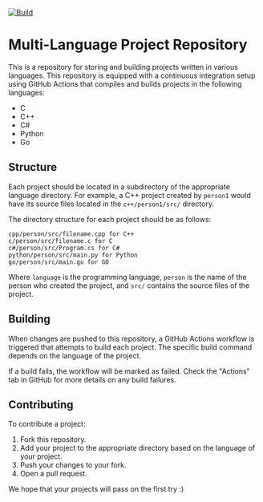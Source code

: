 [![Build](https://github.com/RodXPP/ThinkGeekExMachina/actions/workflows/workflow.yaml/badge.svg)](https://github.com/RodXPP/ThinkGeekExMachina/actions/workflows/workflow.yaml)

# Multi-Language Project Repository

This is a repository for storing and building projects written in various languages. This repository is equipped with a continuous integration setup using GitHub Actions that compiles and builds projects in the following languages:

- C
- C++
- C#
- Python
- Go

## Structure

Each project should be located in a subdirectory of the appropriate language directory. For example, a C++ project created by `person1` would have its source files located in the `c++/person1/src/` directory.

The directory structure for each project should be as follows:

```
cpp/person/src/filename.cpp for C++
c/person/src/filename.c for C
c#/person/src/Program.cs for C#
python/person/src/main.py for Python
go/person/src/main.go for GO
```

Where `language` is the programming language, `person` is the name of the person who created the project, and `src/` contains the source files of the project.

## Building

When changes are pushed to this repository, a GitHub Actions workflow is triggered that attempts to build each project. The specific build command depends on the language of the project.

If a build fails, the workflow will be marked as failed. Check the "Actions" tab in GitHub for more details on any build failures.

## Contributing

To contribute a project:

1. Fork this repository.
2. Add your project to the appropriate directory based on the language of your project.
3. Push your changes to your fork.
4. Open a pull request.

We hope that your projects will pass on the first try :)

